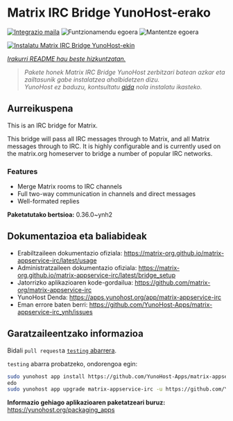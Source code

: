 <!--
Ohart ongi: README hau automatikoki sortu da <https://github.com/YunoHost/apps/tree/master/tools/readme_generator>ri esker
EZ editatu eskuz.
-->

# Matrix IRC Bridge YunoHost-erako

[![Integrazio maila](https://dash.yunohost.org/integration/matrix-appservice-irc.svg)](https://ci-apps.yunohost.org/ci/apps/matrix-appservice-irc/) ![Funtzionamendu egoera](https://ci-apps.yunohost.org/ci/badges/matrix-appservice-irc.status.svg) ![Mantentze egoera](https://ci-apps.yunohost.org/ci/badges/matrix-appservice-irc.maintain.svg)

[![Instalatu Matrix IRC Bridge YunoHost-ekin](https://install-app.yunohost.org/install-with-yunohost.svg)](https://install-app.yunohost.org/?app=matrix-appservice-irc)

*[Irakurri README hau beste hizkuntzatan.](./ALL_README.md)*

> *Pakete honek Matrix IRC Bridge YunoHost zerbitzari batean azkar eta zailtasunik gabe instalatzea ahalbidetzen dizu.*  
> *YunoHost ez baduzu, kontsultatu [gida](https://yunohost.org/install) nola instalatu ikasteko.*

## Aurreikuspena

This is an IRC bridge for Matrix. 

This bridge will pass all IRC messages through to Matrix, and all Matrix messages through to IRC.
It is highly configurable and is currently used on the matrix.org homeserver to bridge a number of popular IRC networks.

### Features

- Merge Matrix rooms to IRC channels
- Full two-way communication in channels and direct messages
- Well-formated replies


**Paketatutako bertsioa:** 0.36.0~ynh2
## Dokumentazioa eta baliabideak

- Erabiltzaileen dokumentazio ofiziala: <https://matrix-org.github.io/matrix-appservice-irc/latest/usage>
- Administratzaileen dokumentazio ofiziala: <https://matrix-org.github.io/matrix-appservice-irc/latest/bridge_setup>
- Jatorrizko aplikazioaren kode-gordailua: <https://github.com/matrix-org/matrix-appservice-irc>
- YunoHost Denda: <https://apps.yunohost.org/app/matrix-appservice-irc>
- Eman errore baten berri: <https://github.com/YunoHost-Apps/matrix-appservice-irc_ynh/issues>

## Garatzaileentzako informazioa

Bidali `pull request`a [`testing` abarrera](https://github.com/YunoHost-Apps/matrix-appservice-irc_ynh/tree/testing).

`testing` abarra probatzeko, ondorengoa egin:

```bash
sudo yunohost app install https://github.com/YunoHost-Apps/matrix-appservice-irc_ynh/tree/testing --debug
edo
sudo yunohost app upgrade matrix-appservice-irc -u https://github.com/YunoHost-Apps/matrix-appservice-irc_ynh/tree/testing --debug
```

**Informazio gehiago aplikazioaren paketatzeari buruz:** <https://yunohost.org/packaging_apps>
